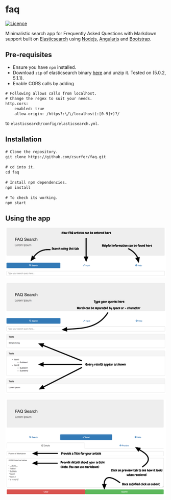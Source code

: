 # faq

[![Licence](https://img.shields.io/badge/license-MIT-blue.svg)](https://raw.githubusercontent.com/csurfer/faq/master/LICENSE)

Minimalistic search app for Frequently Asked Questions with Markdown support built on [Elasticsearch](https://www.elastic.co/) using [Nodejs](https://nodejs.org/en/), [Angularjs](https://angularjs.org/) and [Bootstrap](http://getbootstrap.com/).

## Pre-requisites

* Ensure you have `npm` installed.
* Download `zip` of elasticsearch binary [here](https://www.elastic.co/downloads/elasticsearch) and unzip it. Tested on (5.0.2, 5.1.1).
* Enable CORS calls by adding
```
# Following allows calls from localhost.
# Change the regex to suit your needs.
http.cors:
    enabled: true
    allow-origin: /https?:\/\/localhost(:[0-9]+)?/
```
to `elasticsearch/config/elasticsearch.yml`.

## Installation

```
# Clone the repository.
git clone https://github.com/csurfer/faq.git

# cd into it.
cd faq

# Install npm dependencies.
npm install

# To check its working.
npm start
```

## Using the app

![app-navigation](img/s1.png)

![search](img/s2.png)

![new-article](img/s3.png)
